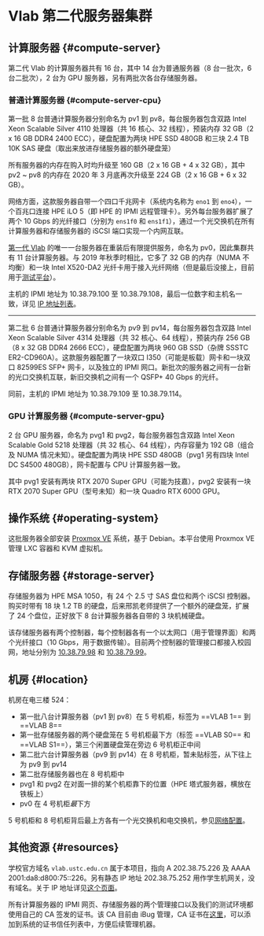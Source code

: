 # Vlab 第二代服务器集群

## 计算服务器 {#compute-server}

第二代 Vlab 的计算服务器共有 16 台，其中 14 台为普通服务器（8 台一批次，6 台二批次），2 台为 GPU 服务器，另有两批次各台存储服务器。

### 普通计算服务器 {#compute-server-cpu}

第一批 8 台普通计算服务器分别命名为 pv1 到 pv8，每台服务器包含双路 Intel Xeon Scalable Silver 4110 处理器（共 16 核心、32 线程），预装内存 32 GB（2 x 16 GB DDR4 2400 ECC），硬盘配置为两块 HPE SSD 480GB 和三块 2.4 TB 10K SAS 硬盘（取出来放进存储服务器的额外硬盘笼）

所有服务器的内存在购入时均升级至 160 GB（2 x 16 GB + 4 x 32 GB），其中 pv2 ~ pv8 的内存在 2020 年 3 月底再次升级至 224 GB（2 x 16 GB + 6 x 32 GB）。

网络方面，这款服务器自带一个四口千兆网卡（系统内名称为 `eno1` 到 `eno4`），一个百兆口连接 HPE iLO 5（即 HPE 的 IPMI 远程管理卡）。另外每台服务器扩展了两个 10 Gbps 的光纤接口（分别为 `ens1f0` 和 `ens1f1`），通过一个光交换机在所有计算服务器和存储服务器的 iSCSI 端口实现一个内网互联。

[第一代 Vlab](history/gen1.md) 的唯一一台服务器在重装后有限提供服务，命名为 pv0，因此集群共有 11 台计算服务器。与 2019 年秋季时相比，它多了 32 GB 的内存（NUMA 不均衡）和一块 Intel X520-DA2 光纤卡用于接入光纤网络（但是最后没接上，目前用于[测试平台](testing/index.md)）。

主机的 IPMI 地址为 10.38.79.100 至 10.38.79.108，最后一位数字和主机名一致，详见 [IP 地址列表](networking/ips.md)。

---

第二批 6 台普通计算服务器分别命名为 pv9 到 pv14，每台服务器包含双路 Intel Xeon Scalable Silver 4314 处理器（共 32 核心、64 线程），预装内存 256 GB（8 x 32 GB DDR4 2666 ECC），硬盘配置为两块 960 GB SSD（杂牌 SSSTC ER2-CD960A）。这款服务器配置了一块双口 I350（可能是板载）网卡和一块双口 82599ES SFP+ 网卡，以及独立的 IPMI 网口。新批次的服务器之间有一台新的光口交换机互联，新旧交换机之间有一个 QSFP+ 40 Gbps 的光纤。

同前，主机的 IPMI 地址为 10.38.79.109 至 10.38.79.114。

### GPU 计算服务器 {#compute-server-gpu}

2 台 GPU 服务器，命名为 pvg1 和 pvg2，每台服务器包含双路 Intel Xeon Scalable Gold 5218 处理器（共 32 核心、64 线程），内存容量为 192 GB（组合及 NUMA 情况未知）。硬盘配置为两块 HPE SSD 480GB（pvg1 另有四块 Intel DC S4500 480GB），网卡配置与 CPU 计算服务器一致。

其中 pvg1 安装有两块 RTX 2070 Super GPU（可能为技嘉），pvg2 安装有一块 RTX 2070 Super GPU（型号未知）和一块 Quadro RTX 6000 GPU。

## 操作系统 {#operating-system}

这批服务器全部安装 [Proxmox VE](https://pve.proxmox.com/) 系统，基于 Debian。本平台使用 Proxmox VE 管理 LXC 容器和 KVM 虚拟机。

## 存储服务器 {#storage-server}

存储服务器为 HPE MSA 1050，有 24 个 2.5 寸 SAS 盘位和两个 iSCSI 控制器。购买时带有 18 块 1.2 TB 的硬盘，后来邢凯老师提供了一个额外的硬盘笼，扩展了 24 个盘位，正好放下 8 台计算服务器各自带的 3 块机械硬盘。

该存储服务器有两个控制器，每个控制器各有一个以太网口（用于管理界面）和两个光纤接口（10 Gbps，用于数据传输）。目前两个控制器的管理接口都接入校园网，地址分别为 [10.38.79.98](https://10.38.79.98/) 和 [10.38.79.99](https://10.38.79.99/)。

## 机房 {#location}

机房在电三楼 524：

- 第一批八台计算服务器（pv1 到 pv8）在 5 号机柜，标签为 ==VLAB 1== 到 ==VLAB 8==
- 第一批存储服务器的两个硬盘笼在 5 号机柜最下方（标签 ==VLAB S0== 和 ==VLAB S1==），第三个闲置硬盘笼在旁边 6 号机柜正中间
- 第二批六台计算服务器（pv9 到 pv14）在 8 号机柜，暂未贴标签，从下往上为 pv9 到 pv14
- 第二批存储服务器也在 8 号机柜中
- pvg1 和 pvg2 在对面一排的某个机柜靠下的位置（HPE 塔式服务器，横放在铁板上）
- pv0 在 4 号机柜*最*下方

5 号机柜和 8 号机柜背后最上方各有一个光交换机和电交换机，参见[网络配置](networking/index.md)。

## 其他资源 {#resources}

学校官方域名 `vlab.ustc.edu.cn` 属于本项目，指向 A 202.38.75.226 及 AAAA 2001:da8:d800:75::226。另有静态 IP 地址 202.38.75.252 用作学生机网关，没有域名。关于 IP 地址详见[这个页面](networking/ips.md)。

所有计算服务器的 IPMI 网页、存储服务器的两个管理接口以及我们的测试环境都使用自己的 CA 签发的证书。该 CA 目前由 iBug 管理，CA 证书在[这里](assets/iBug_Vlab_CA.crt)，可以添加到系统的证书信任列表中，方便后续管理机器。
